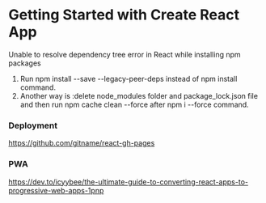 # Getting Started with Create React App

Unable to resolve dependency tree error in React while installing npm packages

1) Run npm install --save --legacy-peer-deps instead of npm install command.
2) Another way is :delete node_modules folder and package_lock.json file and then run npm cache clean --force after npm i --force command.

### Deployment
https://github.com/gitname/react-gh-pages

### PWA
https://dev.to/icyybee/the-ultimate-guide-to-converting-react-apps-to-progressive-web-apps-1pnp
